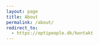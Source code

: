 ```yaml
---
layout: page
title: About
permalink: /about/
redirect_to:
  - https://optipeople.dk/kontakt
---
```


